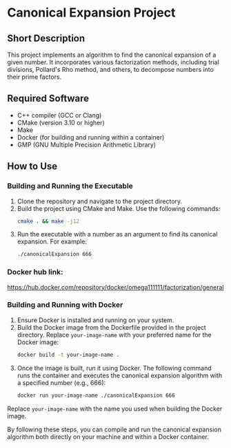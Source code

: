 # Canonical Expansion Project

## Short Description
This project implements an algorithm to find the canonical expansion of a given number. It incorporates various factorization methods, including trial divisions, Pollard's Rho method, and others, to decompose numbers into their prime factors.

## Required Software
- C++ compiler (GCC or Clang)
- CMake (version 3.10 or higher)
- Make
- Docker (for building and running within a container)
- GMP (GNU Multiple Precision Arithmetic Library)

## How to Use

### Building and Running the Executable
1. Clone the repository and navigate to the project directory.
2. Build the project using CMake and Make. Use the following commands:
    ```sh
    cmake . && make -j12
    ```
3. Run the executable with a number as an argument to find its canonical expansion. For example:
    ```sh
    ./canonicalExpansion 666
    ```

### Docker hub link:
https://hub.docker.com/repository/docker/omega111111/factorization/general
### Building and Running with Docker
1. Ensure Docker is installed and running on your system.
2. Build the Docker image from the Dockerfile provided in the project directory. Replace `your-image-name` with your preferred name for the Docker image:
    ```sh
    docker build -t your-image-name .
    ```
3. Once the image is built, run it using Docker. The following command runs the container and executes the canonical expansion algorithm with a specified number (e.g., 666):
    ```sh
    docker run your-image-name ./canonicalExpansion 666
    ```
Replace `your-image-name` with the name you used when building the Docker image.

By following these steps, you can compile and run the canonical expansion algorithm both directly on your machine and within a Docker container.
